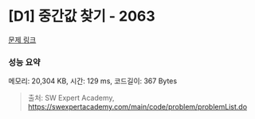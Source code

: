 # [D1] 중간값 찾기 - 2063 

[문제 링크](https://swexpertacademy.com/main/code/problem/problemDetail.do?contestProbId=AV5QPsXKA2UDFAUq) 

### 성능 요약

메모리: 20,304 KB, 시간: 129 ms, 코드길이: 367 Bytes



> 출처: SW Expert Academy, https://swexpertacademy.com/main/code/problem/problemList.do